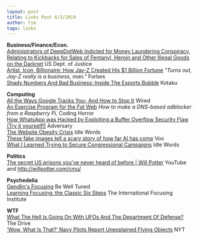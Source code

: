 ```yaml
---
layout: post
title: Links Post 6/3/2019
author: tim
tags: links
---
```


**Business/Finance/Econ.**  
[Administrators of DeepDotWeb Indicted for Money Laundering Conspiracy, Relating to Kickbacks for Sales of Fentanyl, Heroin and Other Illegal Goods on the Darknet](https://www.justice.gov/opa/pr/administrators-deepdotweb-indicted-money-laundering-conspiracy-relating-kickbacks-sales) US Dept. of Justice   
[Artist, Icon, Billionaire: How Jay-Z Created His $1 Billion Fortune](https://www.forbes.com/sites/zackomalleygreenburg/2019/06/03/jay-z-billionaire-worth/#4c0017d83a5f) *"Turns out, Jay-Z really is a business, man."* Forbes  
[Shady Numbers And Bad Business: Inside The Esports Bubble](https://kotaku.com/as-esports-grows-experts-fear-its-a-bubble-ready-to-po-1834982843) Kotaku  

**Computing**  
[All the Ways Google Tracks You- And How to Stop It](https://www.wired.com/story/google-tracks-you-privacy/) Wired  
[An Exercise Program for the Fat Web](https://blog.codinghorror.com/an-exercise-program-for-the-fat-web/) *How to make a DNS-based adblocker from a Raspberry Pi,* Coding Horror  
[How WhatsApp was Hacked by Exploiting a Buffer Overflow Security Flaw (Try it yourself!)](https://blog.adversary.io/whatsapp-hack/) Adversary  
[The Website Obesity Crisis](https://idlewords.com/talks/website_obesity.htm) Idle Words  
[These fake images tell a scary story of how far AI has come](https://www.vox.com/future-perfect/2019/5/31/18645993/ai-deepfakes-gan-explained-machine-learning) Vox  
[What I Learned Trying to Secure Congressional Campaigns](https://idlewords.com/2019/05/what_i_learned_trying_to_secure_congressional_campaigns.htm) Idle Words  

**Politics**  
[The secret US prisons you've never heard of before | Will Potter](https://www.youtube.com/watch?v=xuAAPsiD768) YouTube and http://willpotter.com/cmu/  

**Psychedelia**  
[Gendlin's Focusing](http://bewelltuned.com/gendlins_focusing) Be Well Tuned  
[Learning Focusing: the Classic Six Steps](https://focusing.org/sixsteps#header) The International Focusing Institute  

**WTF**  
[What The Hell Is Going On With UFOs And The Department Of Defense?](https://www.thedrive.com/the-war-zone/27666/what-the-hell-is-going-on-with-ufos-and-department-of-defense) The Drive   
[‘Wow, What Is That?’ Navy Pilots Report Unexplained Flying Objects](https://www.nytimes.com/2019/05/26/us/politics/ufo-sightings-navy-pilots.html?smid=nytcore-ios-share) NYT  

